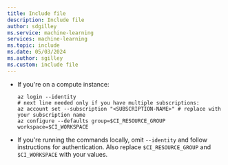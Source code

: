 ```yaml
---
title: Include file
description: Include file
author: sdgilley
ms.service: machine-learning
services: machine-learning
ms.topic: include
ms.date: 05/03/2024
ms.author: sgilley
ms.custom: include file
---
```


* If you're on a compute instance:

    ```azurecli
    az login --identity
    # next line needed only if you have multiple subscriptions:
    az account set --subscription "<SUBSCRIPTION-NAME>" # replace with your subscription name
    az configure --defaults group=$CI_RESOURCE_GROUP workspace=$CI_WORKSPACE
     ```

* If you're running the commands locally, omit `--identity` and follow instructions for authentication. Also replace `$CI_RESOURCE_GROUP` and `$CI_WORKSPACE` with your values.
